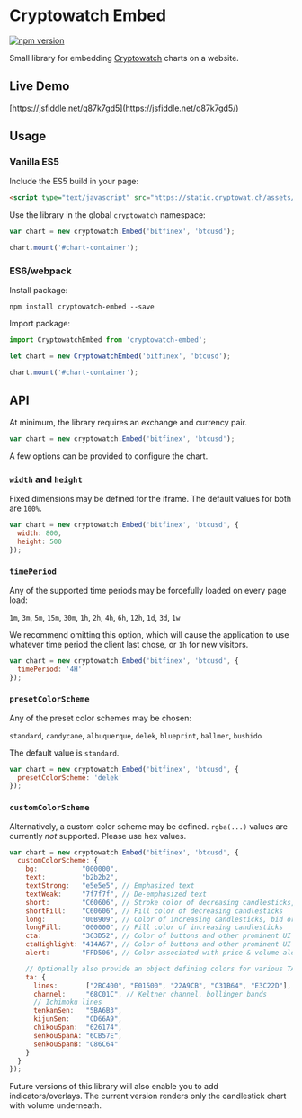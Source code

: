 # Cryptowatch Embed

[![npm version](https://badge.fury.io/js/cryptowatch-embed.svg)](https://badge.fury.io/js/cryptowatch-embed)

Small library for embedding [Cryptowatch](https://cryptowat.ch) charts on a website.

## Live Demo

[https://jsfiddle.net/q87k7gd5](https://jsfiddle.net/q87k7gd5/)

## Usage

### Vanilla ES5

Include the ES5 build in your page:

```html
<script type="text/javascript" src="https://static.cryptowat.ch/assets/scripts/embed.bundle.js"></script>
```

Use the library in the global `cryptowatch` namespace:

```js
var chart = new cryptowatch.Embed('bitfinex', 'btcusd');

chart.mount('#chart-container');
```

### ES6/webpack

Install package:

```
npm install cryptowatch-embed --save
```

Import package:

```js
import CryptowatchEmbed from 'cryptowatch-embed';

let chart = new CryptowatchEmbed('bitfinex', 'btcusd');

chart.mount('#chart-container');
```

## API

At minimum, the library requires an exchange and currency pair.

```js
var chart = new cryptowatch.Embed('bitfinex', 'btcusd');
```

A few options can be provided to configure the chart.

### `width` and `height`

Fixed dimensions may be defined for the iframe. The default values for both are `100%`.

```js
var chart = new cryptowatch.Embed('bitfinex', 'btcusd', {
  width: 800,
  height: 500
});
```

### `timePeriod`

Any of the supported time periods may be forcefully loaded on every page load:

`1m`, `3m`, `5m`, `15m`, `30m`, `1h`, `2h`, `4h`, `6h`, `12h`, `1d`, `3d`, `1w`

We recommend omitting this option, which will cause the application to use whatever time period the client
last chose, or `1h` for new visitors.

```js
var chart = new cryptowatch.Embed('bitfinex', 'btcusd', {
  timePeriod: '4H'
});
```

### `presetColorScheme`

Any of the preset color schemes may be chosen:

`standard`, `candycane`, `albuquerque`, `delek`, `blueprint`, `ballmer`, `bushido`

The default value is `standard`.

```js
var chart = new cryptowatch.Embed('bitfinex', 'btcusd', {
  presetColorScheme: 'delek'
});
```

### `customColorScheme`

Alternatively, a custom color scheme may be defined. `rgba(...)` values are currently *not* supported. Please use hex values.

```js
var chart = new cryptowatch.Embed('bitfinex', 'btcusd', {
  customColorScheme: {
    bg:           "000000",
    text:         "b2b2b2",
    textStrong:   "e5e5e5", // Emphasized text
    textWeak:     "7f7f7f", // De-emphasized text
    short:        "C60606", // Stroke color of decreasing candlesticks, ask orders, and other "short" related UI
    shortFill:    "C60606", // Fill color of decreasing candlesticks
    long:         "00B909", // Color of increasing candlesticks, bid orders, and other "long" related UI
    longFill:     "000000", // Fill color of increasing candlesticks
    cta:          "363D52", // Color of buttons and other prominent UI elements
    ctaHighlight: "414A67", // Color of buttons and other prominent UI elements when hovered over
    alert:        "FFD506", // Color associated with price & volume alerts

    // Optionally also provide an object defining colors for various TA
    ta: {
      lines:       ["2BC400", "E01500", "22A9CB", "C31B64", "E3C22D"], // EMA, MA, and other lies
      channel:     "68C01C", // Keltner channel, bollinger bands
      // Ichimoku lines
      tenkanSen:   "5BA6B3",
      kijunSen:    "CD66A9",
      chikouSpan:  "626174",
      senkouSpanA: "6CB57E",
      senkouSpanB: "C86C64"
    }
  }
});
```

Future versions of this library will also enable you to add indicators/overlays.
The current version renders only the candlestick chart with volume underneath.
